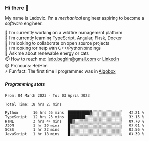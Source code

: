 ### Hi there 👋

My name is Ludovic. I'm a *mechanical* engineer aspiring to become a *software* engineer.

 🔭 I’m currently working on a wildfire management platform<br/>
 🌱 I’m currently learning TypeScript, Angular, Flask, Docker<br/>
 👯 I’m looking to collaborate on open source projects<br/>
 🤔 I’m looking for help with C++/Python bindings<br/>
 💬 Ask me about renewable energy or cats<br/>
 📫 How to reach me: ludo.beghin@gmail.com or [Linkedin](https://www.linkedin.com/in/ludovic-beghin/)<br/>
 😄 Pronouns: He/Him<br/>
 ⚡ Fun fact: The first time I programmed was in [Algobox](https://fr.wikipedia.org/wiki/Algobox)<br/>

##### Programming stats
<!--START_SECTION:waka-->

```text
From: 04 March 2023 - To: 03 April 2023

Total Time: 38 hrs 27 mins

Python       16 hrs 16 mins  ██████████▓░░░░░░░░░░░░░░   42.21 %
TypeScript   12 hrs 23 mins  ████████░░░░░░░░░░░░░░░░░   32.15 %
HTML         3 hrs 44 mins   ██▒░░░░░░░░░░░░░░░░░░░░░░   09.70 %
JSON         1 hr 28 mins    █░░░░░░░░░░░░░░░░░░░░░░░░   03.81 %
SCSS         1 hr 22 mins    █░░░░░░░░░░░░░░░░░░░░░░░░   03.56 %
JavaScript   1 hr 18 mins    █░░░░░░░░░░░░░░░░░░░░░░░░   03.39 %
```

<!--END_SECTION:waka-->
